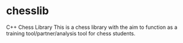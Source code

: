 # chesslib
C++ Chess Library
This is a chess library with the aim to function as a training tool/partner/analysis tool for chess students.
